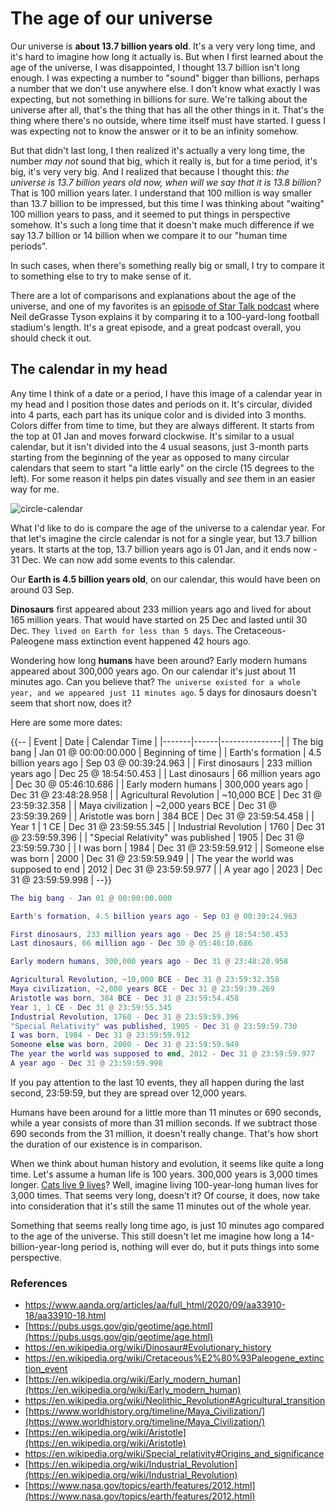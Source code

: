 # The age of our universe

Our universe is **about 13.7 billion years old**. It's a very very long time, and it's hard to imagine how long it
actually is. But when I first learned about the age of the universe, I was disappointed, I thought 13.7 billion
isn't long enough. I was expecting a number to "sound" bigger than billions, perhaps a number that we don't use
anywhere else. I don't know what exactly I was expecting, but not something in billions for sure. We're talking
about the universe after all, that's the thing that has all the other things in it. That's the thing where there's
no outside, where time itself must have started. I guess I was expecting not to know the answer or it to be an
infinity somehow.

But that didn't last long, I then realized it's actually a very long time, the number _may not_ sound that big,
which it really is, but for a time period, it's big, it's very very big. And I realized that because I thought this:
_the universe is 13.7 billion years old now, when will we say that it is 13.8 billion?_ That is 100 million years
later. I understand that 100 million is way smaller than 13.7 billion to be impressed, but this time I was thinking
about "waiting" 100 million years to pass, and it seemed to put things in perspective somehow. It's such a long time
that it doesn't make much difference if we say 13.7 billion or 14 billion when we compare it to our "human time
periods".

In such cases, when there's something really big or small, I try to compare it to something else to try to make
sense of it.

There are a lot of comparisons and explanations about the age of the universe, and one of my favorites is an
[episode of Star Talk podcast](https://startalkmedia.com/show/things-you-thought-you-knew-timeline-of-the-universe/)
where Neil deGrasse Tyson explains it by comparing it to a 100-yard-long football stadium's length. It's a great
episode, and a great podcast overall, you should check it out.

## The calendar in my head

Any time I think of a date or a period, I have this image of a calendar year in my head and I position those dates
and periods on it. It's circular, divided into 4 parts, each part has its unique color and is divided into 3 months.
Colors differ from time to time, but they are always different. It starts from the top at 01 Jan and moves forward
clockwise. It's similar to a usual calendar, but it isn't divided into the 4 usual seasons, just 3-month parts
starting from the beginning of the year as opposed to many circular calendars that seem to start "a little early" on
the circle (15 degrees to the left). For some reason it helps pin dates visually and _see_ them in an easier way for
me.

![circle-calendar](/storage/images/circle-calendar.png)

What I'd like to do is compare the age of the universe to a calendar year. For that let's imagine the circle
calendar is not for a single year, but 13.7 billion years. It starts at the top, 13.7 billion years ago is 01 Jan,
and it ends now - 31 Dec. We can now add some events to this calendar.

Our **Earth is 4.5 billion years old**, on our calendar, this would have been on around 03 Sep.

**Dinosaurs** first appeared about 233 million years ago and lived for about 165 million years. That would have
started on 25 Dec and lasted until 30 Dec. `They lived on Earth for less than 5 days`. The Cretaceous-Paleogene mass
extinction event happened 42 hours ago.

Wondering how long **humans** have been around? Early modern humans appeared about 300,000 years ago. On our
calendar it's just about 11 minutes ago. Can you believe that? `The universe existed for a whole year, and we
appeared just 11 minutes ago`. 5 days for dinosaurs doesn't seem that short now, does it?

Here are some more dates:

{{--
| Event | Date | Calendar Time |
|-------|------|---------------|
| The big bang | Jan 01 @ 00:00:00.000 | Beginning of time |
| Earth's formation | 4.5 billion years ago | Sep 03 @ 00:39:24.963 |
| First dinosaurs | 233 million years ago | Dec 25 @ 18:54:50.453 |
| Last dinosaurs | 66 million years ago | Dec 30 @ 05:46:10.686 |
| Early modern humans | 300,000 years ago | Dec 31 @ 23:48:28.958 |
| Agricultural Revolution | ~10,000 BCE | Dec 31 @ 23:59:32.358 |
| Maya civilization | ~2,000 years BCE | Dec 31 @ 23:59:39.269 |
| Aristotle was born | 384 BCE | Dec 31 @ 23:59:54.458 |
| Year 1 | 1 CE | Dec 31 @ 23:59:55.345 |
| Industrial Revolution | 1760 | Dec 31 @ 23:59:59.396 |
| "Special Relativity" was published | 1905 | Dec 31 @ 23:59:59.730 |
| I was born | 1984 | Dec 31 @ 23:59:59.912 |
| Someone else was born | 2000 | Dec 31 @ 23:59:59.949 |
| The year the world was supposed to end | 2012 | Dec 31 @ 23:59:59.977 |
| A year ago | 2023 | Dec 31 @ 23:59:59.998 |
--}}

```matlab
The big bang - Jan 01 @ 00:00:00.000

Earth's formation, 4.5 billion years ago - Sep 03 @ 00:39:24.963

First dinosaurs, 233 million years ago - Dec 25 @ 18:54:50.453
Last dinosaurs, 66 million ago - Dec 30 @ 05:46:10.686

Early modern humans, 300,000 years ago - Dec 31 @ 23:48:28.958

Agricultural Revolution, ~10,000 BCE - Dec 31 @ 23:59:32.358
Maya civilization, ~2,000 years BCE - Dec 31 @ 23:59:39.269
Aristotle was born, 384 BCE - Dec 31 @ 23:59:54.458
Year 1, 1 CE - Dec 31 @ 23:59:55.345
Industrial Revolution, 1760 - Dec 31 @ 23:59:59.396
"Special Relativity" was published, 1905 - Dec 31 @ 23:59:59.730
I was born, 1984 - Dec 31 @ 23:59:59.912
Someone else was born, 2000 - Dec 31 @ 23:59:59.949
The year the world was supposed to end, 2012 - Dec 31 @ 23:59:59.977
A year ago - Dec 31 @ 23:59:59.998
```

If you pay attention to the last 10 events, they all happen during the last second, 23:59:59, but they are spread
over 12,000 years.

Humans have been around for a little more than 11 minutes or 690 seconds, while a year consists of more than 31
million seconds. If we subtract those 690 seconds from the 31 million, it doesn't really change. That's how short
the duration of our existence is in comparison.

When we think about human history and evolution, it seems like quite a long time. Let's assume a human life is 100
years. 300,000 years is 3,000 times longer. [Cats live 9
lives](https://en.wikipedia.org/wiki/Cat#History_and_mythology)? Well, imagine living 100-year-long human lives for
3,000 times. That seems very long, doesn't it? Of course, it does, now take into consideration that it's still the
same 11 minutes out of the whole year.

Something that seems really long time ago, is just 10 minutes ago compared to the age of the universe. This still
doesn't let me imagine how long a 14-billion-year-long period is, nothing will ever do, but it puts things into some
perspective.

### References

- [https://www.aanda.org/articles/aa/full_html/2020/09/aa33910-18/aa33910-18.html
](https://www.aanda.org/articles/aa/full_html/2020/09/aa33910-18/aa33910-18.html)
- [https://pubs.usgs.gov/gip/geotime/age.html](https://pubs.usgs.gov/gip/geotime/age.html)
- [https://en.wikipedia.org/wiki/Dinosaur#Evolutionary_history
](https://en.wikipedia.org/wiki/Dinosaur#Evolutionary_history)
- [https://en.wikipedia.org/wiki/Cretaceous%E2%80%93Paleogene_extinction_event
](https://en.wikipedia.org/wiki/Cretaceous%E2%80%93Paleogene_extinction_event)
- [https://en.wikipedia.org/wiki/Early_modern_human](https://en.wikipedia.org/wiki/Early_modern_human)
- [https://en.wikipedia.org/wiki/Neolithic_Revolution#Agricultural_transition
](https://en.wikipedia.org/wiki/Neolithic_Revolution#Agricultural_transition)
- [https://www.worldhistory.org/timeline/Maya_Civilization/](https://www.worldhistory.org/timeline/Maya_Civilization/)
- [https://en.wikipedia.org/wiki/Aristotle](https://en.wikipedia.org/wiki/Aristotle)
- [https://en.wikipedia.org/wiki/Special_relativity#Origins_and_significance
](https://en.wikipedia.org/wiki/Special_relativity#Origins_and_significance)
- [https://en.wikipedia.org/wiki/Industrial_Revolution](https://en.wikipedia.org/wiki/Industrial_Revolution)
- [https://www.nasa.gov/topics/earth/features/2012.html](https://www.nasa.gov/topics/earth/features/2012.html)
